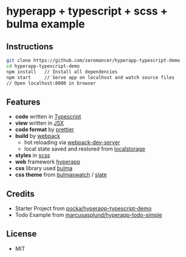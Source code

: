 # hyperapp + typescript + scss + bulma example

## Instructions

```bash
git clone https://github.com/zeromancer/hyperapp-typescript-demo
cd hyperapp-typescript-demo
npm install   // Install all dependencies
npm start     // Serve app on localhost and watch source files
// Open localhost:8080 in browser
```

## Features

* **code** written in [Typescript](https://github.com/Microsoft/TypeScript)
* **view** written in [JSX](https://reactjs.org/docs/introducing-jsx.html)
* **code format** by [prettier](https://github.com/prettier/prettier)
* **build** by [webpack](https://github.com/webpack/webpack)
  * hot reloading via [webpack-dev-server](https://github.com/webpack/webpack-dev-server)
  * local state saved and restored from [localstorage](https://developer.mozilla.org/en-US/docs/Web/API/Window/localStorage)
* **styles** in [scss](https://sass-lang.com/)
* **web** framework [hyperapp](https://github.com/hyperapp/hyperapp)
* **css** library used [bulma](https://github.com/jgthms/bulma)
* **css theme** from [bulmaswatch](https://jenil.github.io/bulmaswatch/) / [slate](https://jenil.github.io/bulmaswatch/slate/)

## Credits

* Starter Project from [pocka/hyperapp-typescript-demo](https://github.com/pocka/hyperapp-typescript-demo)
* Todo Example from [marcusasplund/hyperapp-todo-simple](https://github.com/marcusasplund/hyperapp-todo-simple)

## License

* MIT
